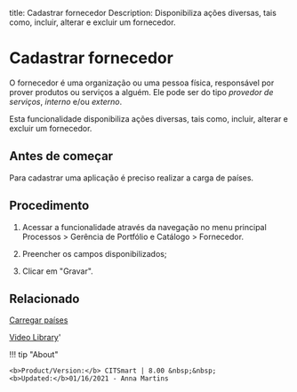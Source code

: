 title: Cadastrar fornecedor
Description: Disponibiliza ações diversas, tais como, incluir, alterar e excluir um fornecedor.
# Cadastrar fornecedor

O fornecedor é uma organização ou uma pessoa física, responsável por prover
produtos ou serviços a alguém. Ele pode ser do tipo *provedor de
serviços*, *interno* e/ou *externo*.

Esta funcionalidade disponibiliza ações diversas, tais como, incluir, alterar e
excluir um fornecedor.

Antes de começar
--------------------

Para cadastrar uma aplicação é preciso realizar a carga de países.

Procedimento
----------------

1.  Acessar a funcionalidade através da navegação no menu principal Processos \>
    Gerência de Portfólio e Catálogo \> Fornecedor.

2.  Preencher os campos disponibilizados;

3.  Clicar em "Gravar".

Relacionado
-------

[Carregar países](/pt-br/citsmart-platform-8/platform-administration/region-and-language/load-countries.html)


<i class='fa fa-youtube-play  fa-2x' style='color:#97ce17;vertical-align: middle;'> </i> [Video Library](https://www.youtube.com/playlist?list=PLB5qK2uzf2RPUBXWp7r7A0YUQY07qkSrO)'

!!! tip "About"

    <b>Product/Version:</b> CITSmart | 8.00 &nbsp;&nbsp;
    <b>Updated:</b>01/16/2021 - Anna Martins
